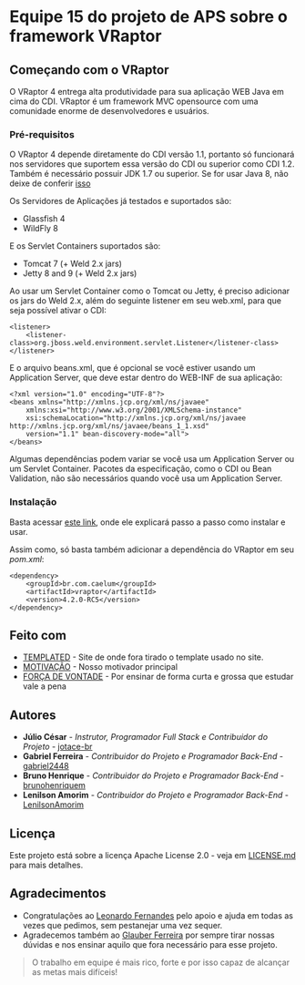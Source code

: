 # Equipe 15 do projeto de APS sobre o framework VRaptor

## Começando com o VRaptor

O VRaptor 4 entrega alta produtividade para sua aplicação WEB Java em cima do CDI. VRaptor é um framework MVC opensource com uma comunidade enorme de desenvolvedores e usuários.

### Pré-requisitos

O VRaptor 4 depende diretamente do CDI versão 1.1, portanto só funcionará nos servidores que suportem essa versão do CDI ou superior como CDI 1.2. Também é necessário possuir JDK 1.7 ou superior. Se for usar Java 8, não deixe de conferir [isso](http://www.vraptor.org/en/docs/dependencies-and-prerequisites/#jdk-8)

Os Servidores de Aplicações já testados e suportados são:

- Glassfish 4
- WildFly 8

E os Servlet Containers suportados são:

- Tomcat 7 (+ Weld 2.x jars)
- Jetty 8 and 9 (+ Weld 2.x jars)

Ao usar um Servlet Container como o Tomcat ou Jetty, é preciso adicionar os jars do Weld 2.x, além do seguinte listener em seu web.xml, para que seja possível ativar o CDI:

```
<listener>
    <listener-class>org.jboss.weld.environment.servlet.Listener</listener-class>
</listener>
```
E o arquivo beans.xml, que é opcional se você estiver usando um Application Server, que deve estar dentro do WEB-INF de sua aplicação:

```
<?xml version="1.0" encoding="UTF-8"?>
<beans xmlns="http://xmlns.jcp.org/xml/ns/javaee"
    xmlns:xsi="http://www.w3.org/2001/XMLSchema-instance"
    xsi:schemaLocation="http://xmlns.jcp.org/xml/ns/javaee http://xmlns.jcp.org/xml/ns/javaee/beans_1_1.xsd"
    version="1.1" bean-discovery-mode="all">
</beans>
```

Algumas dependências podem variar se você usa um Application Server ou um Servlet Container. Pacotes da especificação, como o CDI ou Bean Validation, não são necessários quando você usa um Application Server.


### Instalação

Basta acessar [este link](http://www.vraptor.org/pt/download/), onde ele explicará passo a passo como instalar e usar.

Assim como, só basta também adicionar a dependência do VRaptor em seu *pom.xml*:
```
<dependency>
    <groupId>br.com.caelum</groupId>
    <artifactId>vraptor</artifactId>
    <version>4.2.0-RC5</version>
</dependency>
```

## Feito com

* [TEMPLATED](https://templated.co/) - Site de onde fora tirado o template usado no site.
* [MOTIVAÇÃO](https://www.youtube.com/channel/UC_l6dh0591UQlh7Mo3xCaig) - Nosso motivador principal
* [FORÇA DE VONTADE](https://www.youtube.com/channel/UCTbW3P2M9fftdFiQojD8t5Q) - Por ensinar de forma curta e grossa que estudar vale a pena

## Autores

* **Júlio César** - *Instrutor, Programador Full Stack e Contribuidor do Projeto* - [jotace-br](https://github.com/jotace-br)
* **Gabriel Ferreira** - *Contribuidor do Projeto e Programador Back-End* - [gabriel2448](https://github.com/gabriel2448)
* **Bruno Henrique** - *Contribuidor do Projeto e Programador Back-End* - [brunohenriquem](https://github.com/brunohenriquem)
* **Lenilson Amorim** - *Contribuidor do Projeto e Programador Back-End* - [LenilsonAmorim](https://github.com/LenilsonAmorim)

## Licença

Este projeto está sobre a licença Apache License 2.0 - veja em [LICENSE.md](LICENSE.md) para mais detalhes.

## Agradecimentos

* Congratulações ao [Leonardo Fernandes](https://github.com/leofernandesmo) pelo apoio e ajuda em todas as vezes que pedimos, sem pestanejar uma vez sequer.
* Agradecemos também ao [Glauber Ferreira](https://github.com/glauberferreira) por sempre tirar nossas dúvidas e nos ensinar aquilo que fora necessário para esse projeto.

> O trabalho em equipe é mais rico, forte e por isso capaz de alcançar as metas mais difíceis!
